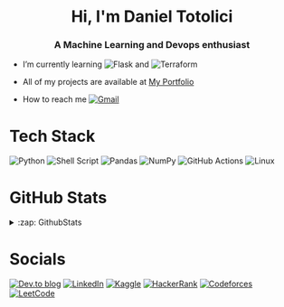 <h1 align="center">Hi, I'm Daniel Totolici</h1>
<h3 align="center">A Machine Learning and Devops enthusiast</h3>

- I’m currently learning ![Flask](https://img.shields.io/badge/ansible-%231A1918.svg?style=for-the-badge&logo=ansible&logoColor=white) and ![Terraform](https://img.shields.io/badge/terraform-%235835CC.svg?style=for-the-badge&logo=terraform&logoColor=white)

- All of my projects are available at [My Portfolio](https://)

- How to reach me [![Gmail](https://img.shields.io/badge/Gmail-D14836?style=for-the-badge&logo=gmail&logoColor=white)](mailto:mail@psykoss115.com)

# Tech Stack
![Python](https://img.shields.io/badge/python-3670A0?style=for-the-badge&logo=python&logoColor=ffdd54)
![Shell Script](https://img.shields.io/badge/shell_script-%23121011.svg?style=for-the-badge&logo=gnu-bash&logoColor=white)
![Pandas](https://img.shields.io/badge/pandas-%23150458.svg?style=for-the-badge&logo=pandas&logoColor=white) 
![NumPy](https://img.shields.io/badge/numpy-%23013243.svg?style=for-the-badge&logo=numpy&logoColor=white) 
![GitHub Actions](https://img.shields.io/badge/github%20actions-%232671E5.svg?style=for-the-badge&logo=githubactions&logoColor=white) 
![Linux](https://img.shields.io/badge/Linux-FCC624?style=for-the-badge&logo=linux&logoColor=black)

# GitHub Stats
<details> 
    <summary>:zap: GithubStats </summary>
    <img align="center" src="https:///github-readme-stats-nine-coral-57.vercel.app/api?username=psykoss&show_icons=true&theme=dark&locale=en&hide_border=true" alt="Daniel Totolici" /> |
</details>

# Socials
[![Dev.to blog](https://img.shields.io/badge/dev.to-0A0A0A?style=for-the-badge&logo=dev.to&logoColor=white)](https://)
[![LinkedIn](https://img.shields.io/badge/linkedin-%230077B5.svg?style=for-the-badge&logo=linkedin&logoColor=white)](https://)
[![Kaggle](https://img.shields.io/badge/Kaggle-035a7d?style=for-the-badge&logo=kaggle&logoColor=white)](https://kaggle.com/)
[![HackerRank](https://img.shields.io/badge/-Hackerrank-2EC866?style=for-the-badge&logo=HackerRank&logoColor=white)](https://hackerrank.com/)
[![Codeforces](https://img.shields.io/badge/Codeforces-445f9d?style=for-the-badge&logo=Codeforces&logoColor=white)](https://codeforces.com/profile/)
[![LeetCode](https://img.shields.io/badge/LeetCode-000000?style=for-the-badge&logo=LeetCode&logoColor=#d16c06)](https://www.leetcode.com/)

